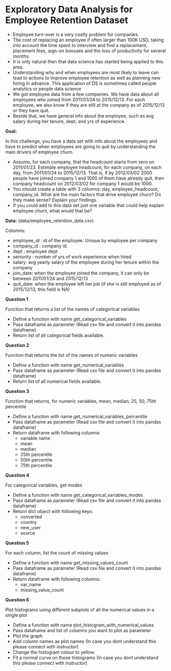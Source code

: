 # Exploratory Data Analysis for Employee Retention Dataset

* Employee turn-over is a very costly problem for companies.
* The cost of replacing an employee if often larger than 100K USD, taking into account the time spent to interview and find a replacement, placement fees, sign-on bonuses and the loss of productivity for several months.
* It is only natural then that data science has started being applied to this area.
* Understanding why and when employees are most likely to leave can lead to actions to improve employee retention as well as planning new hiring in advance. This application of DS is sometimes called people analytics or people data science
* We got employee data from a few companies. We have data about all employees who joined from 2011/01/24 to 2015/12/13. For each employee, we also know if they are still at the company as of 2015/12/13 or they have quit.
* Beside that, we have general info about the employee, such as avg salary during her tenure, dept, and yrs of experience.

**Goal:**

In this challenge, you have a data set with info about the employees and have to predict when employees are going to quit by understanding the main drivers of employee churn.
* Assume, for each company, that the headcount starts from zero on 2011/01/23. Estimate employee headcount, for each company, on each day, from 2011/01/24 to 2015/12/13. That is, if by 2012/03/02 2000 people have joined company 1 and 1000 of them have already quit, then company headcount on 2012/03/02 for company 1 would be 1000.
* You should create a table with 3 columns: day, employee_headcount, company_id. What are the main factors that drive employee churn? Do they make sense? Explain your findings.
* If you could add to this data set just one variable that could help explain employee churn, what would that be?

**Data:** (data/employee_retention_data.csv)

Columns:

* employee_id : id of the employee. Unique by employee per company
* company_id : company id.
* dept : employee dept
* seniority : number of yrs of work experience when hired
* salary: avg yearly salary of the employee during her tenure within the company
* join_date: when the employee joined the company, it can only be between 2011/01/24 and 2015/12/13
* quit_date: when the employee left her job (if she is still employed as of 2015/12/13, this field is NA)


**Question 1**

Function that returns a list of the names of categorical variables

* Define a function with name get_categorical_variables
* Pass dataframe as parameter (Read csv file and convert it into pandas dataframe)
* Return list of all categorical fields available.


**Question 2**

Function that returns the list of the names of numeric variables

* Define a function with name get_numerical_variables
* Pass dataframe as parameter (Read csv file and convert it into pandas dataframe)
* Return list of all numerical fields available.


**Question 3**

Function that returns, for numeric variables, mean, median, 25, 50, 75th percentile

* Define a function with name get_numerical_variables_percentile
* Pass dataframe as parameter (Read csv file and convert it into pandas dataframe)
* Return dataframe with following columns:
    * variable name
    * mean
    * median
    * 25th percentile
    * 50th percentile
    * 75th percentile


**Question 4**

For categorical variables, get modes

* Define a function with name get_categorical_variables_modes
* Pass dataframe as parameter (Read csv file and convert it into pandas dataframe)
* Return dict object with following keys:
    * converted
    * country
    * new_user
    * source


**Question 5**

For each column, list the count of missing values

* Define a function with name get_missing_values_count
* Pass dataframe as parameter (Read csv file and convert it into pandas dataframe)
* Return dataframe with following columns:
    * var_name
    * missing_value_count


**Question 6**

Plot histograms using different subplots of all the numerical values in a single plot

* Define a function with name plot_histogram_with_numerical_values
* Pass dataframe and list of columns you want to plot as parameter
* Plot the graph
* Add column names as plot names (In case you dont understand this please connect with instructor)
* Change the histogram colour to yellow
* Fit a normal curve on those histograms (In case you dont understand this please connect with instructor)
